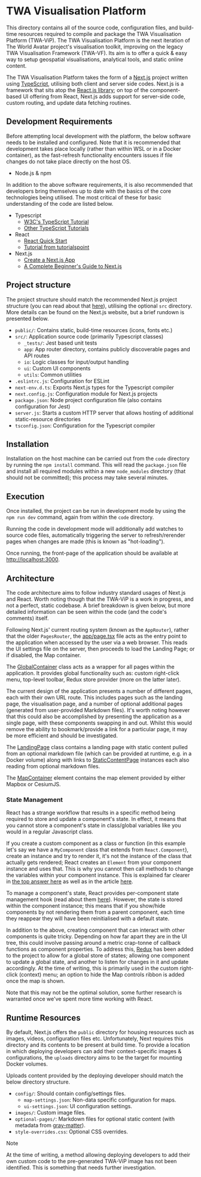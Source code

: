 # TWA Visualisation Platform

This directory contains all of the source code, configuration files, and build-time resources required to compile and package the TWA Visualisation Platform (TWA-ViP). The TWA Visualisation Platform is the next iteration of The World Avatar project's visualisation toolkit, improving on the legacy TWA Visualisation Framework (TWA-VF). Its aim is to offer a quick & easy way to setup geospatial visualisations, analytical tools, and static online content.

The TWA Visualisation Platform takes the form of a [Next.js](https://nextjs.org/) project written using [TypeScript](https://www.typescriptlang.org/), utilising both client and server side codes. Next.js is a framework that sits atop the [React.js library](https://react.dev/); on top of the component-based UI offering from React, Next.js adds support for server-side code, custom routing, and update data fetching routines.


## Development Requirements

Before attempting local development with the platform, the below software needs to be installed and configured. Note that it is recommended that development takes place locally (rather than within WSL or in a Docker container), as the fast-refresh functionality encounters issues if file changes do not take place directly on the host OS.

* Node.js & npm

In addition to the above software requirements, it is also recommended that developers bring themselves up to date with the basics of the core technologies being utilised. The most critical of these for basic understanding of the code are listed below.

* Typescript
  * [W3C's TypeScript Tutorial](https://www.w3schools.com/typescript/)
  * [Other TypeScript Tutorials](https://www.typescripttutorial.net/)
* React
  * [React Quick Start](https://react.dev/learn)
  * [Tutorial from tutorialspoint](https://www.tutorialspoint.com/reactjs/index.htm)
* Next.js
  * [Create a Next.js App](https://nextjs.org/learn-pages-router/basics/create-nextjs-app)
  * [A Complete Beginner's Guide to Next.js](https://welearncode.com/beginners-guide-nextjs/)

## Project structure

The project structure should match the recommended Next.js project structure (you can read about that [here](https://nextjs.org/docs/getting-started/project-structure)), utilising the optional `src` directory. More details can be found on the Next.js website, but a brief rundown is presented below.

* `public/`: Contains static, build-time resources (icons, fonts etc.)
* `src/`: Application source code (primarily Typescript classes)
   * `_tests/`: Jest based unit tests
   * `app`: App router directory, contains publicly discoverable pages and API routes
   * `io`: Logic classes for input/output handling
   * `ui`: Custom UI components
   * `utils`: Common utilities
* `.eslintrc.js`: Configuration for ESLint
* `next-env.d.ts`: Exports Next.js types for the Typescript compiler
* `next.config.js`: Configuration module for Next.js projects
* `package.json`: Node project configuration file (also contains configuration for Jest)
* `server.js`: Starts a custom HTTP server that allows hosting of additional static-resource directories
* `tsconfig.json`: Configuration for the Typescript compiler

## Installation

Installation on the host machine can be carried out from the `code` directory by running the `npm install` command. This will read the `package.json` file and install all required modules within a new `node_modules` directory (that should not be committed); this process may take several minutes.

## Execution

Once installed, the project can be run in development mode by using the `npm run dev` command, again from within the `code` directory. 

Running the code in development mode will additionally add watches to source code files, automatically triggering the server to refresh/rerender pages when changes are made (this is known as "hot-loading").

Once running, the front-page of the application should be available at [http://localhost:3000](http://localhost:3000).

## Architecture

The code architecture aims to follow industry standard usages of Next.js and React. Worth noting though that the TWA-ViP is a work in progress, and not a perfect, static codebase. A brief breakdown is given below, but more detailed information can be seen within the code (and the code's comments) itself.

Following Next.js' current routing system (known as the `AppRouter`), rather that the older `PagesRouter`, the [app/page.tsx](./src/app/page.tsx) file acts as the entry point to the application when accessed by the user via a web browser. This reads the UI settings file on the server, then proceeds to load the Landing Page; or if disabled, the Map container.

The [GlobalContainer](./src/ui/global-container.tsx) class acts as a wrapper for all pages within the application. It provides global functionality such as: custom right-click menu, top-level toolbar, Redux store provider (more on the latter later).

The current design of the application presents a number of different pages, each with their own URL route. This includes pages such as the landing page, the visualisation page, and a number of optional additional pages (generated from user-provided Markdown files). It's worth noting however that this could also be accomplished by presenting the application as a single page, with these components swapping in and out. Whilst this would remove the ability to bookmark/provide a link for a particular page, it may be more efficient and should be investigated. 

The [LandingPage](./src/ui/pages/landing.tsx) class contains a landing page with static content pulled from an optional markdown file (which can be provided at runtime, e.g. in a Docker volume) along with links to [StaticContentPage](./src/ui/content/static-content-page.tsx) instances each also reading from optional markdown files.

The [MapContainer](./src/app/visualisation/page.tsx) element contains the map element provided by either Mapbox or CesiumJS.

### State Management

React has a strange workflow that results in a specific method being required to store and update a component's state. In effect, it means that you cannot store a component's state in class/global variables like you would in a regular Javascript class.

If you create a custom component as a class or function (in this example let's say we have a `MyComponent` class that extends from `React.Component`), create an instance and try to render it, it's not the instance of the class that actually gets rendered; React creates an `Element` from your component instance and uses that. This is why you cannot then call methods to change the variables within your component instance. This is explained far clearer in [the top answer here](https://stackoverflow.com/questions/30971395/difference-between-react-component-and-react-element) as well as in the article [here](https://www.seanmcp.com/articles/storing-data-in-state-vs-class-variable/).

To manage a component's state, React provides per-component state management hook (read about them [here](https://www.freecodecamp.org/news/what-is-state-in-react-explained-with-examples/)). However, the state is stored within the component instance; this means that if you show/hide components by not rendering them from a parent component, each time they reappear they will have been reinitialised with a default state.

In addition to the above, creating component that can interact with other components is quite tricky. Depending on how far apart they are in the UI tree, this could involve passing around a metric crap-tonne of callback functions as component properties. To address this, [Redux](https://redux.js.org/tutorials/essentials/part-1-overview-concepts) has been added to the project to allow for a global store of states; allowing one component to update a global state, and another to listen for changes in it and update accordingly. At the time of writing, this is primarily used in the custom right-click (context) menu; an option to hide the Map controls ribbon is added once the map is shown.

Note that this may not be the optimal solution, some further research is warranted once we've spent more time working with React.


## Runtime Resources

By default, Next.js offers the `public` directory for housing resources such as images, videos, configuration files etc. Unfortunately, Next requires this directory and its contents to be present at build time. To provide a location in which deploying developers can add their context-specific images & configurations, the `uploads` directory aims to be the target for mounting Docker volumes.

Uploads content provided by the deploying developer should match the below directory structure.

* `config/`: Should contain config/settings files.
  * `map-settings.json`: Non-data specific configuration for maps.
  * `ui-settings.json`: UI configuration settings.
* `images/`: Custom image files.
* `optional-pages/`: Markdown files for optional static content (with metadata from [gray-matter](https://www.npmjs.com/package/gray-matter)).
* `style-overrides.css`: Optional CSS overrides.

> [!NOTE]  
> At the time of writing, a method allowing deploying developers to add their own custom code to the pre-generated TWA-ViP image has not been identified. This is something that needs further investigation.